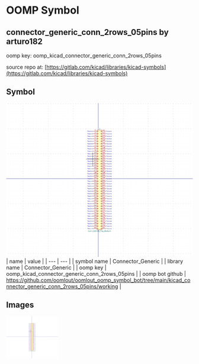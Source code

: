 # OOMP Symbol  
## connector_generic_conn_2rows_05pins  by arturo182  
  
oomp key: oomp_kicad_connector_generic_conn_2rows_05pins  
  
source repo at: [https://gitlab.com/kicad/libraries/kicad-symbols](https://gitlab.com/kicad/libraries/kicad-symbols)  
## Symbol  
  
[![working.png](working_600.png)](working.png)  
| name | value | 
| --- | --- | 
| symbol name | Connector_Generic | 
| library name | Connector_Generic | 
| oomp key | oomp_kicad_connector_generic_conn_2rows_05pins | 
| oomp bot github | https://github.com/oomlout/oomlout_oomp_symbol_bot/tree/main/kicad_connector_generic_conn_2rows_05pins/working | 
## Images  
  
[![working.png](working_140.png)](working.png)  
